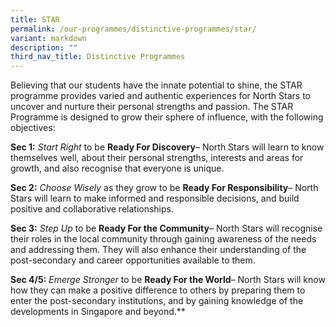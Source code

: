 ```yaml
---
title: STAR
permalink: /our-programmes/distinctive-programmes/star/
variant: markdown
description: ""
third_nav_title: Distinctive Programmes
---
```

Believing that our students have the innate potential to shine, the STAR programme provides varied and authentic experiences for North Stars to uncover and nurture their personal strengths and passion. The STAR Programme is designed to grow their sphere of influence, with the following objectives: 

**Sec 1:**
*Start Right* to be **Ready For Discovery**– North Stars will learn to know themselves well, about their personal strengths, interests and areas for growth, and also recognise that everyone is unique.

**Sec 2:** *Choose Wisely* as they grow to be **Ready For Responsibility**– North Stars will learn to make informed and responsible decisions, and build positive and collaborative relationships.

**Sec 3:** *Step Up* to be **Ready For the Community**– North Stars will recognise their roles in the local community through gaining awareness of the needs and addressing them. They will also enhance their understanding of the post-secondary and career opportunities available to them.

**Sec 4/5:** *Emerge Stronger* to be **Ready For the World**– North Stars will know how they can make a positive difference to others by preparing them to enter the post-secondary institutions, and by gaining knowledge of the developments in Singapore and beyond.**